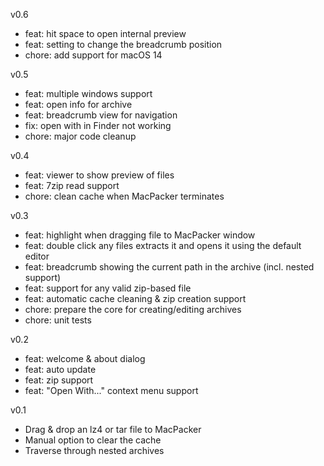 v0.6
- feat: hit space to open internal preview
- feat: setting to change the breadcrumb position
- chore: add support for macOS 14

v0.5
- feat: multiple windows support
- feat: open info for archive
- feat: breadcrumb view for navigation
- fix: open with in Finder not working
- chore: major code cleanup

v0.4
- feat: viewer to show preview of files
- feat: 7zip read support
- chore: clean cache when MacPacker terminates

v0.3
- feat: highlight when dragging file to MacPacker window
- feat: double click any files extracts it and opens it using the default editor
- feat: breadcrumb showing the current path in the archive (incl. nested support)
- feat: support for any valid zip-based file
- feat: automatic cache cleaning & zip creation support
- chore: prepare the core for creating/editing archives
- chore: unit tests

v0.2
- feat: welcome & about dialog
- feat: auto update
- feat: zip support
- feat: "Open With..." context menu support

v0.1
- Drag & drop an lz4 or tar file to MacPacker
- Manual option to clear the cache
- Traverse through nested archives
